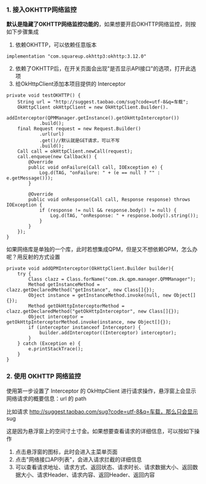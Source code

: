 ### 1. 接入OKHTTP网络监控

**默认是隐藏了OKHTTP网络监控功能的**，如果想要开启OKHTTP网络监控，则按如下步骤集成

1. 依赖OKHTTP，可以依赖任意版本

```
implementation "com.squareup.okhttp3:okhttp:3.12.0"
```

2. 依赖了OKHTTP后，在开关页面会出现"是否显示API接口"的选项，打开此选项
3. 给OkHttpClient添加本项目提供的 Interceptor

```
private void testOKHTTP() {
    String url = "http://suggest.taobao.com/sug?code=utf-8&q=车载";
    OkHttpClient okHttpClient = new OkHttpClient.Builder().
            addInterceptor(QPMManager.getInstance().getOkHttpInterceptor())
            .build();
    final Request request = new Request.Builder()
            .url(url)
            .get()//默认就是GET请求，可以不写
            .build();
    Call call = okHttpClient.newCall(request);
    call.enqueue(new Callback() {
        @Override
        public void onFailure(Call call, IOException e) {
            Log.d(TAG, "onFailure: " + (e == null ? "" : e.getMessage()));
        }

        @Override
        public void onResponse(Call call, Response response) throws IOException {
            if (response != null && response.body() != null) {
                Log.d(TAG, "onResponse: " + response.body().string());
            }
        }
    });
}
```

如果网络库是单独的一个库，此时若想集成QPM，但是又不想依赖QPM，怎么办呢？用反射的方式设置

```
private void addQPMInterceptor(OkHttpClient.Builder builder){
    try {
        Class clazz = Class.forName("com.zk.qpm.manager.QPMManager");
        Method getInstanceMethod = clazz.getDeclaredMethod("getInstance", new Class[]{});
        Object instance = getInstanceMethod.invoke(null, new Object[]{});
        Method getOkHttpInterceptorMethod = clazz.getDeclaredMethod("getOkHttpInterceptor", new Class[]{});
        Object interceptor = getOkHttpInterceptorMethod.invoke(instance, new Object[]{});
        if (interceptor instanceof Interceptor) {
            builder.addInterceptor((Interceptor) interceptor);
        }
    } catch (Exception e) {
        e.printStackTrace();
    }
}
```

### 2. 使用 OKHTTP 网络监控

使用第一步设置了 Interceptor 的 OkHttpClient 进行请求操作，悬浮窗上会显示网络请求的概要信息：url 的 path

比如请求 http://suggest.taobao.com/sug?code=utf-8&q=车载，那么只会显示 sug

这是因为悬浮窗上的空间寸土寸金。如果想要查看请求的详细信息，可以按如下操作

1. 点击悬浮窗的图标，此时会进入主菜单页面
2. 点击"网络接口API列表"，会进入请求拦截的详细信息
3. 可以查看请求地址、请求方式、返回状态、请求时长、请求数据大小、返回数据大小、请求Header、请求内容、返回Header、返回内容
